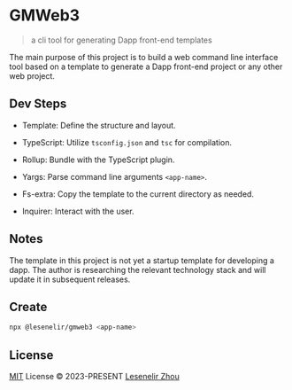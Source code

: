 # GMWeb3

> a cli tool for generating Dapp front-end templates

The main purpose of this project is to build a web command line interface tool based on a template to generate a Dapp front-end project or any other web project. 


## Dev Steps

- Template: Define the structure and layout.

- TypeScript: Utilize `tsconfig.json` and `tsc` for compilation.

- Rollup: Bundle with the TypeScript plugin.

- Yargs: Parse command line arguments `<app-name>`.

- Fs-extra: Copy the template to the current directory as needed.

- Inquirer: Interact with the user.


## Notes

The template in this project is not yet a startup template for developing a dapp.
The author is researching the relevant technology stack and will update it in subsequent releases. 

## Create

```bash
npx @lesenelir/gmweb3 <app-name>
```

## License

[MIT]() License © 2023-PRESENT [Lesenelir Zhou](https://github.com/lesenelir)

